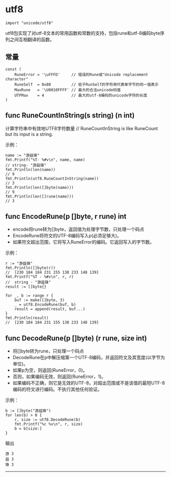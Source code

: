 # utf8

```
import "unicode/utf8"
```


utf8包实现了对utf-8文本的常用函数和常数的支持，包括rune和utf-8编码byte序列之间互相翻译的函数。

## 常量


```
const (
    RuneError = '\uFFFD'     // 错误的Rune或"Unicode replacement character"
    RuneSelf  = 0x80         // 低于RunSelf的字符用代表单字节的同一值表示
    MaxRune   = '\U0010FFFF' // 最大的合法unicode码值
    UTFMax    = 4            // 最大的utf-8编码的unicode字符的长度
)
```

## func RuneCountInString(s string) (n int)

计算字符串中有效地UTF8字符数量
// RuneCountInString is like RuneCount but its input is a string.

示例：

```
name := "游益锋"
fmt.Printf("%T- %#v\n", name, name)
// string- "游益锋"
fmt.Println(len(name))
// 9
fmt.Println(utf8.RuneCountInString(name))
// 3
fmt.Println(len([]byte(name)))
// 9
fmt.Println(len([]rune(name)))
// 3
```


## func EncodeRune(p []byte, r rune) int


* encode将rune转为[]byte，返回值为处理字节数，只处理一个码点
* EncodeRune将符文的UTF-8编码写入p(必须足够大)。
* 如果符文超出范围，它将写入RuneError的编码。它返回写入的字节数。


示例：

```
r := "游益锋"
fmt.Println([]byte(r))
//	[230 184 184 231 155 138 233 148 139]
fmt.Printf("%T - %#v\n", r, r)
//	string - "游益锋"
result := []byte{}

for _, b := range r {
	buf := make([]byte, 3)
	_ = utf8.EncodeRune(buf, b)
	result = append(result, buf...)
}
fmt.Println(result)
//	[230 184 184 231 155 138 233 148 139]
```





## func DecodeRune(p []byte) (r rune, size int)

* 将[]byte转为rune，只处理一个码点
* DecodeRune在p中解压缩第一个UTF-8编码，并返回符文及其宽度(以字节为单位)。
* 如果p为空，则返回(RuneError，0)。
* 否则，如果编码无效，则返回(RuneError，1)。
* 如果编码不正确，则它是无效的UTF-8，对超出范围或不是该值的最短UTF-8编码的符文进行编码。不执行其他任何验证。

示例：

```
b := []byte("游益锋")
for len(b) > 0 {
	r, size := utf8.DecodeRune(b)
	fmt.Printf("%c %v\n", r, size)
	b = b[size:]
}
```

输出

```
游 3
益 3
锋 3
```














---

